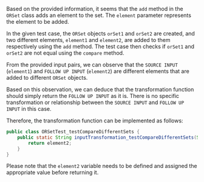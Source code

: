 Based on the provided information, it seems that the `add` method in the `ORSet` class adds an element to the set. The `element` parameter represents the element to be added.

In the given test case, the `ORSet` objects `orSet1` and `orSet2` are created, and two different elements, `element1` and `element2`, are added to them respectively using the `add` method. The test case then checks if `orSet1` and `orSet2` are not equal using the `compare` method.

From the provided input pairs, we can observe that the `SOURCE INPUT` (`element1`) and `FOLLOW UP INPUT` (`element2`) are different elements that are added to different `ORSet` objects.

Based on this observation, we can deduce that the transformation function should simply return the `FOLLOW UP INPUT` as it is. There is no specific transformation or relationship between the `SOURCE INPUT` and `FOLLOW UP INPUT` in this case.

Therefore, the transformation function can be implemented as follows:

```java
public class ORSetTest_testCompareDifferentSets {
    public static String inputTransformation_testCompareDifferentSets(String element1)  {
        return element2;
    }
}
```

Please note that the `element2` variable needs to be defined and assigned the appropriate value before returning it.